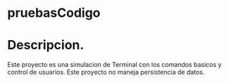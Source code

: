 # pruebasCodigo

# Descripcion.
Este proyecto es una simulacion de Terminal con los comandos basicos y control de usuarios.
Este proyecto no maneja persistencia de datos.
